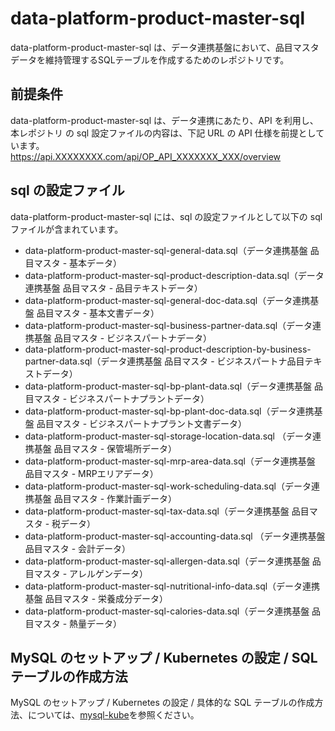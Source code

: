 # data-platform-product-master-sql
data-platform-product-master-sql は、データ連携基盤において、品目マスタデータを維持管理するSQLテーブルを作成するためのレポジトリです。

## 前提条件
data-platform-product-master-sql は、データ連携にあたり、API を利用し、本レポジトリ の sql 設定ファイルの内容は、下記 URL の API 仕様を前提としています。  
https://api.XXXXXXXX.com/api/OP_API_XXXXXXX_XXX/overview  

## sql の設定ファイル
data-platform-product-master-sql には、sql の設定ファイルとして以下の sql ファイルが含まれています。

* data-platform-product-master-sql-general-data.sql（データ連携基盤 品目マスタ - 基本データ）
* data-platform-product-master-sql-product-description-data.sql（データ連携基盤 品目マスタ - 品目テキストデータ）
* data-platform-product-master-sql-general-doc-data.sql（データ連携基盤 品目マスタ - 基本文書データ）
* data-platform-product-master-sql-business-partner-data.sql（データ連携基盤 品目マスタ - ビジネスパートナデータ）
* data-platform-product-master-sql-product-description-by-business-partner-data.sql（データ連携基盤 品目マスタ - ビジネスパートナ品目テキストデータ）
* data-platform-product-master-sql-bp-plant-data.sql（データ連携基盤 品目マスタ - ビジネスパートナプラントデータ）
* data-platform-product-master-sql-bp-plant-doc-data.sql（データ連携基盤 品目マスタ - ビジネスパートナプラント文書データ）
* data-platform-product-master-sql-storage-location-data.sql （データ連携基盤 品目マスタ - 保管場所データ）
* data-platform-product-master-sql-mrp-area-data.sql（データ連携基盤 品目マスタ - MRPエリアデータ）
* data-platform-product-master-sql-work-scheduling-data.sql（データ連携基盤 品目マスタ - 作業計画データ）
* data-platform-product-master-sql-tax-data.sql（データ連携基盤 品目マスタ - 税データ）
* data-platform-product-master-sql-accounting-data.sql （データ連携基盤 品目マスタ - 会計データ）
* data-platform-product-master-sql-allergen-data.sql（データ連携基盤 品目マスタ - アレルゲンデータ）
* data-platform-product-master-sql-nutritional-info-data.sql（データ連携基盤 品目マスタ - 栄養成分データ）
* data-platform-product-master-sql-calories-data.sql（データ連携基盤 品目マスタ - 熱量データ）


## MySQL のセットアップ / Kubernetes の設定 / SQL テーブルの作成方法
MySQL のセットアップ / Kubernetes の設定 / 具体的な SQL テーブルの作成方法、については、[mysql-kube](https://github.com/latonaio/mysql-kube)を参照ください。
